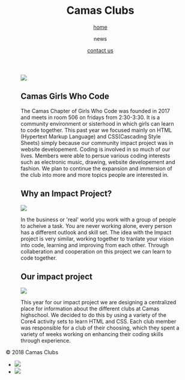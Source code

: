  <html>
  <head>
  <meta charset="utf-8"/>
  <link rel="stylesheet" href="https://maxcdn.bootstrapcdn.com/bootstrap/3.3.6/css/bootstrap.min.css" integrity="sha384-1q8mTJOASx8j1Au+a5WDVnPi2lkFfwwEAa8hDDdjZlpLegxhjVME1fgjWPGmkzs7" crossorigin="anonymous">
  <link href='https://fonts.googleapis.com/css?family=Roboto:300,400,700' rel='stylesheet' type='text/css'>
  <link rel="stylesheet" type="text/css" href="main.css">
</head>
  <body>
    <header class="container">
    <div class="row">
      <h1 class="col-sm-4">Camas Clubs</h1>
      <nav class="col-sm-8 text-right">
        <a href="https://aquabs.github.io/impactProject/"><p>home</p></a>
       <a hred="http://chs.camas.wednet.edu/"><p>news</p></a>
       <a href="https://aquabs.github.io/Contact-Us/"><p>contact us</p></a>
      </nav>
    </div>
  </header>
    <section class="container">
      <div class="row">
        <figure class="col-sm-4">
          <img src="https://districtdispatch.org/wp-content/uploads/2017/08/GWC-logo.png">
        </figure>
        <figure class="col-sm-8">
          <h1>
            Camas Girls Who Code
          </h1>
          <p>
            The Camas Chapter of Girls Who Code was founded in 2017 and meets in room 506 on fridays from 2:30-3:30. It is a community environment or sisterhood in which girls can learn to code together. This past year we focused mainly on HTML (Hypertext Markup Language) and CSS(Cascading Style Sheets) simply because our community impact project was in website developement. Coding is involved in so much of our lives. Members were able to persue various coding interests such as electronic music, drawing, website developement and fashion. We plan to continue the expansion and immersion of the club into more and more topics people are interested in.
          </P>
        </figure>
      </div>
    </section>
   <section class="container">
      <div class="row">
        <figure class="col-sm-6">
         <h2>Why an Impact Project?</h2>
          <img src="https://blogs-images.forbes.com/northwesternmutual/files/2015/06/0469-Girls-Who-Code-1940x1293.jpg">
         <p>In the business or 'real' world you work with a group of people to acheive a task. You are never working alone, every person has a different outlook and skill set. The idea with the Impact project is very similar, working together to tranlate your vision into code, learning and improving from each other. Through collaberation and cooperation on this project we can learn to code together.</p>
        </figure>
         <figure class="col-sm-6">
           <h2>Our impact project</h2>
           <img src="https://www.kafourymcdougal.com/wp-content/uploads/2014/12/chsshield-3.gif">
          <p>This year for our impact project we are designing a centralized place for information about the different clubs at Camas 
          highschool. We decided to do this by using a variety of the Core4 activity sets to learn HTML and CSS. Each club member was responsible for a club of their choosing, which they spent a variety of weeks working on enhancing their coding skills through experience. </p>
        </figure>
     </div>
  </section>
    <footer class="container">
    <div class="row">
      <p class="col-sm-4">&copy; 2018 Camas Clubs</p>
      <ul class="col-sm-8">
        <li class="col-sm-1">  <a href="https://www.instagram.com/girlswhocode/"><img src="https://s3.amazonaws.com/codecademy-content/projects/make-a-website/lesson-4/instagram.svg"></a> </li>
        <li class="col-sm-1"> <a href="https://sites.google.com/view/camasgirlswhocode/homeabout"><img src="https://s3.amazonaws.com/codecademy-content/projects/make-a-website/lesson-4/medium.svg"></a> </li>
      </ul>
    </div>
  </footer>
  </body>
  </html>
  
